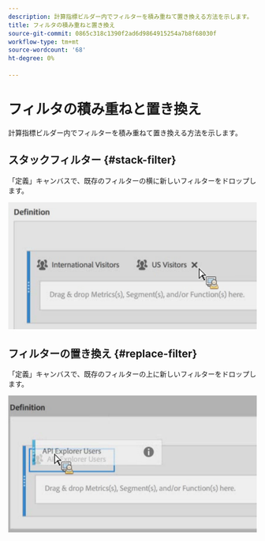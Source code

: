 ```yaml
---
description: 計算指標ビルダー内でフィルターを積み重ねて置き換える方法を示します。
title: フィルタの積み重ねと置き換え
source-git-commit: 0865c318c1390f2ad6d9864915254a7b8f68030f
workflow-type: tm+mt
source-wordcount: '68'
ht-degree: 0%

---
```


# フィルタの積み重ねと置き換え

計算指標ビルダー内でフィルターを積み重ねて置き換える方法を示します。

## スタックフィルター {#stack-filter}

「定義」キャンバスで、既存のフィルターの横に新しいフィルターをドロップします。

![](assets/cm_stack_seg.png)

## フィルターの置き換え {#replace-filter}

「定義」キャンバスで、既存のフィルターの上に新しいフィルターをドロップします。

![](assets/cm_replace_seg.png)
